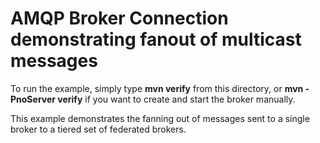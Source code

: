 # AMQP Broker Connection demonstrating fanout of multicast messages

To run the example, simply type **mvn verify** from this directory, or **mvn -PnoServer verify** if you want to create and start the broker manually.

This example demonstrates the fanning out of messages sent to a single broker to a tiered set of federated brokers.
